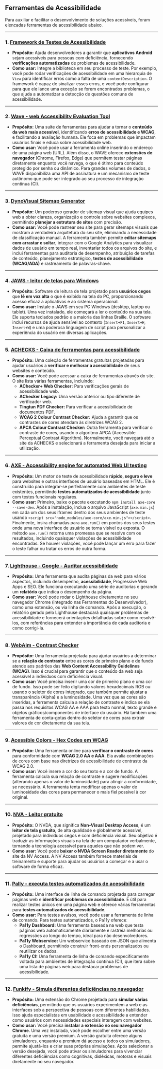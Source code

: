 ## Ferramentas de Acessibilidade

Para auxiliar e facilitar o desenvolvimento de soluções acessíveis, foram elencadas ferramentas de acessibilidade abaixo.

---

### 1. [Framework de Testes de Acessibilidade](https://github.com/google/Accessibility-Test-Framework-for-Android)

* **Propósito:** Ajuda desenvolvedores a garantir que **aplicativos Android** sejam acessíveis para pessoas com deficiência, fornecendo **verificações automatizadas** de problemas de acessibilidade.
* **Como usar:** Integre a biblioteca em seu processo de teste. Por exemplo, você pode rodar verificações de acessibilidade em uma hierarquia de `View` para identificar erros como a falta de uma `contentDescription`. O framework é capaz de sinalizar esses erros, e você pode configurar para que ele lance uma exceção se forem encontrados problemas, o que ajuda a automatizar a detecção de questões comuns de acessibilidade.

---

### 2. [Wave - web Accessibility Evaluation Tool](https://wave.webaim.org/)

* **Propósito:** Uma suíte de ferramentas para ajudar a tornar o **conteúdo da web mais acessível**, identificando **erros de acessibilidade e WCAG**, e facilitando a avaliação humana. Ele foca em problemas que impactam usuários finais e educa sobre acessibilidade web.
* **Como usar:** Você pode usar a ferramenta online inserindo o endereço de uma página web (URL). Além disso, o WAVE oferece **extensões de navegador** (Chrome, Firefox, Edge) que permitem testar páginas diretamente enquanto você navega, o que é ótimo para conteúdo protegido por senha ou dinâmico. Para grandes volumes de dados, o WAVE disponibiliza uma API de assinatura e um mecanismo de teste autônomo que pode ser integrado ao seu processo de integração contínua (CI).

---

### 3. [DynoVisual Sitemap Generator](https://dynomapper.com/)

* **Propósito:** Um poderoso gerador de sitemap visual que ajuda equipes web a obter clareza, organização e controle sobre websites complexos, permitindo **planejar a estrutura de sites** com precisão.
* **Como usar:** Você pode rastrear seu site para gerar sitemaps visuais que mostram a verdadeira arquitetura do seu site, eliminando a necessidade de classificação manual. A ferramenta também permite **editar sitemaps com arrastar e soltar**, integrar com o Google Analytics para visualizar dados de usuário em tempo real, inventariar todos os arquivos do site, e inclui ferramentas para auditoria de desempenho, atribuição de tarefas de conteúdo, planejamento estratégico, **testes de acessibilidade (WCAG/ADA)** e rastreamento de palavras-chave.

---

### 4. [JAWS - leitor de telas para Windows](https://www.tecassistiva.com.br/catalogo/jaws/)

* **Propósito:** Software de leitura de tela projetado para **usuários cegos** que **lê em voz alta** o que é exibido na tela do PC, proporcionando acesso eficaz a aplicativos e ao sistema operacional.
* **Como usar:** Instale o JAWS em seu PC Windows (desktop, laptop ou tablet). Uma vez instalado, ele começará a ler o conteúdo na sua tela. Ele suporta teclados padrão e a maioria das linhas Braille. O software inclui recursos de ajuda sensível ao contexto (`Insert+F1`, `Insert+H`, `Insert+W`) e uma poderosa linguagem de script para personalizar a experiência do usuário em diversas aplicações.

---

### 5. [ACHECKS - Caixa de ferramentas para acessibilidade](https://www.achecks.org/)

* **Propósito:** Uma coleção de ferramentas gratuitas projetadas para ajudar usuários a **verificar e melhorar a acessibilidade** de seus websites e conteúdo.
* **Como usar:** Você pode acessar a caixa de ferramentas através do site. O site lista várias ferramentas, incluindo:
    * **AChecker+ Web Checker:** Para verificações gerais de acessibilidade web.
    * **AChecker Legacy:** Uma versão anterior ou tipo diferente de verificador web.
    * **Tingtun PDF Checker:** Para verificar a acessibilidade de documentos PDF.
    * **WCAG 2 Colour Contrast Checker:** Ajuda a garantir que os contrastes de cores atendam às diretrizes WCAG 2.
    * **APCA Colour Contrast Checker:** Outra ferramenta para verificar o contraste de cores, usando o algoritmo APCA (Accessible Perceptual Contrast Algorithm).
    Normalmente, você navegará até o site da ACHECKS e selecionará a ferramenta desejada para iniciar a utilização.

---

### 6. [AXE - Accessibility engine for automated Web UI testing](https://github.com/dequelabs/axe-core)

* **Propósito:** Um motor de teste de acessibilidade **rápido, seguro e leve** para websites e outras interfaces de usuário baseadas em HTML. Ele é construído para integrar-se perfeitamente com ambientes de teste existentes, permitindo **testes automatizados de acessibilidade** junto com testes funcionais regulares.
* **Como usar:** Primeiro, baixe o pacote executando `npm install axe-core --save-dev`. Após a instalação, inclua o arquivo JavaScript (`axe.min.js`) em cada um dos seus iframes dentro dos seus ambientes de teste usando `<script src="node_modules/axe-core/axe.min.js"></script>`. Finalmente, insira chamadas para `axe.run()` em pontos dos seus testes onde uma nova interface de usuário se torna visível ou exposta. O método `axe.run()` retorna uma promessa que se resolve com os resultados, incluindo quaisquer violações de acessibilidade encontradas. Se houver violações, você pode lançar um erro para fazer o teste falhar ou tratar os erros de outra forma.

---

### 7. [Lighthouse - Google - Auditar acessibilidade](https://developer.chrome.com/docs/lighthouse)

* **Propósito:** Uma ferramenta que audita páginas da web para vários aspectos, incluindo desempenho, **acessibilidade**, Progressive Web Apps e SEO. Ele funciona executando uma série de auditorias e gerando um **relatório** que indica o desempenho da página.
* **Como usar:** Você pode rodar o Lighthouse diretamente no seu navegador Chrome (integrado nas Ferramentas do Desenvolvedor), como uma extensão, ou via linha de comando. Após a execução, o relatório gerado pelo Lighthouse destacará quaisquer problemas de acessibilidade e fornecerá orientações detalhadas sobre como resolvê-los, com referências para entender a importância de cada auditoria e como corrigi-la.

---

### 8. [WebAim - Contrast Checker](https://webaim.org/resources/contrastchecker/)

* **Propósito:** Uma ferramenta projetada para ajudar usuários a determinar se a **relação de contraste** entre as cores de primeiro plano e de fundo atende aos padrões das **Web Content Accessibility Guidelines (WCAG)**. Isso é crucial para garantir que o conteúdo da web seja acessível a indivíduos com deficiência visual.
* **Como usar:** Você precisa inserir uma cor de primeiro plano e uma cor de fundo. Isso pode ser feito digitando valores hexadecimais RGB ou usando o seletor de cores integrado, que também permite ajustar a transparência (Alpha) e a luminosidade. Uma vez que as cores são inseridas, a ferramenta calcula a relação de contraste e indica se ela passa nos requisitos WCAG AA e AAA para texto normal, texto grande e objetos gráficos/componentes de interface do usuário. Há também uma ferramenta de conta-gotas dentro do seletor de cores para extrair valores de cor diretamente da sua tela.

---

### 9. [Acessible Colors - Hex Codes em WCAG](https://accessible-colors.com)

* **Propósito:** Uma ferramenta online para **verificar o contraste de cores** para conformidade com **WCAG 2.0 AA e AAA**. Ela avalia combinações de cores com base nas diretrizes de acessibilidade de contraste da WCAG 2.0.
* **Como usar:** Você insere a cor do seu texto e a cor de fundo. A ferramenta calcula sua relação de contraste e sugere modificações (alterando apenas o valor de luminosidade) para atingir a conformidade, se necessário. A ferramenta tenta modificar apenas o valor de luminosidade das cores para permanecer o mais fiel possível à cor original.

---

### 10. [NVA - Leitor gratuito](https://www.nvaccess.org/)

* **Propósito:** O NVDA, que significa **Non-Visual Desktop Access**, é um **leitor de tela gratuito**, de alta qualidade e globalmente acessível, projetado para indivíduos cegos e com deficiência visual. Seu objetivo é traduzir as informações visuais na tela de um computador verbalmente, tornando a tecnologia acessível para aqueles que não podem ver.
* **Como usar:** Você pode **baixar o NVDA Screen Reader diretamente** do site da NV Access. A NV Access também fornece materiais de treinamento e suporte para ajudar os usuários a começar e a usar o software de forma eficaz.

---

### 11. [Pally - executa testes automatizados de acessibilidade](https://pa11y.org/)

* **Propósito:** Uma interface de linha de comando projetada para carregar páginas web e **identificar problemas de acessibilidade**. É útil para realizar testes únicos em uma página web e oferece várias ferramentas para **testes automatizados de acessibilidade**.
* **Como usar:** Para testes avulsos, você pode usar a ferramenta de linha de comando. Para testes automatizados, o Pa11y oferece:
    * **Pa11y Dashboard:** Uma ferramenta baseada na web que testa páginas web automaticamente diariamente e rastreia melhorias ou regressões ao longo do tempo, ideal para não desenvolvedores.
    * **Pa11y Webservice:** Um webservice baseado em JSON que alimenta o Dashboard, permitindo construir front-ends personalizados ou reutilizar os dados.
    * **Pa11y CI:** Uma ferramenta de linha de comando especificamente voltada para ambientes de integração contínua (CI), que itera sobre uma lista de páginas web para destacar problemas de acessibilidade.

---

### 12. [Funkify - Simula diferentes deficiências no navegador](https://www.funkify.org/)

* **Propósito:** Uma extensão do Chrome projetada para **simular várias deficiências**, permitindo que os usuários experimentem a web e as interfaces sob a perspectiva de pessoas com diferentes habilidades. Isso ajuda especialistas em usabilidade e acessibilidade a entender como usuários com necessidades especiais interagem com websites.
* **Como usar:** Você precisa **instalar a extensão no seu navegador Chrome**. Uma vez instalada, você pode escolher entre uma versão gratuita e uma versão premium. A versão gratuita oferece alguns simuladores, enquanto a premium dá acesso a todos os simuladores, permite ajustá-los e criar suas próprias simulações. Após selecionar a versão desejada, você pode ativar os simuladores para vivenciar diferentes deficiências como cognitivas, disléxicas, motoras e visuais diretamente no seu navegador.